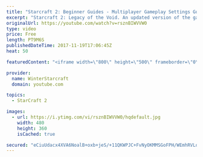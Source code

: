 ```yaml
---
title: "Starcraft 2: Beginner Guides - Multiplayer Gameplay Settings Guide and Recommendations (Updated)"
excerpt: "Starcraft 2: Legacy of the Void. An updated version of the gameplay/controls and region settings guide for Legacy of the Void, going over the changes and reiterating my recommended settings, as well as the settings I use as a Grandmaster player.  Thanks for watching and hope you enjoy!  I am a Grandmasters"
originalUrl: https://youtube.com/watch?v=rsznBIWVVW0
type: video
price: Free
length: PT9M6S
publishedDateTime: 2017-11-19T17:06:45Z
heat: 50

featuredContent: "<iframe width=\"800\" height=\"500\" frameborder=\"0\" src=\"https://www.youtube.com/embed/rsznBIWVVW0\" allow=\"accelerometer; autoplay; encrypted-media; gyroscope; picture-in-picture\" allowfullscreen></iframe>"

provider:
  name: WinterStarcraft
  domain: youtube.com

topics:
  - StarCraft 2

images:
  - url: https://i.ytimg.com/vi/rsznBIWVVW0/hqdefault.jpg
    width: 480
    height: 360
    isCached: true

secured: "eCiuUdacx4XVA6NoalB+oxb+jeS/+11QKWPJC+FvNyOKMMSGoFPH/WEmhRVLqEOUYECfxs5Py1xgo1TFkd/qhD6h+IK3cRMHWaQ6PnasEklF254aWnali2jAoUldzrt/02BSSDYW+UQIkCrzMkE3ploAQ6tKIw4EL1mC3pQJSqE7RZr2sBvn9jncV3SbzuDmnSjLXgOX95fskOb0KzWTqybkWdEmq98RMqW0c2InWzIdijDbn7WBW7PUjUJ2uQvQv/UtlfKHB5U4p/Hm6jVF1Yr44vxeZJL5paQCnmngR6d0ltv1GLmGNc0Qvliln5WMYLuYssUe3nk7qrwnk9k3bMPOfDcP4QeTVNXEldOdKZe24uyrvlA30mTHbutpNUSlJ6EBrM4Nt/4lS/6AKSGeTnN3EiRs/Ws++4tdwfY7j0g=;E3KX/s8zhMgVdSV9svxFMg=="
---
```


